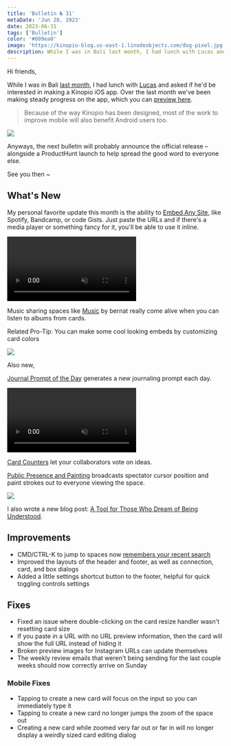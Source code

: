 ```yaml
---
title: 'Bulletin № 31'
metaDate: 'Jun 28, 2023'
date: 2023-06-31
tags: ['Bulletin']
color: '#609ea0'
image: 'https://kinopio-blog.us-east-1.linodeobjects.com/dog-pixel.jpg'
description: While I was in Bali last month, I had lunch with Lucas and asked if he'd be interested in making a Kinopio iOS app
---
```



Hi friends,

While I was in Bali [last month](https://blog.kinopio.club/posts/30/), I had lunch with [Lucas](https://lucas.love) and asked if he'd be interested in making a Kinopio iOS app. Over the last month we've been making steady progress on the app, which you can [preview here](https://testflight.apple.com/join/VoN2TmsM).

> Because of the way Kinopio has been designed, most of the work to improve mobile will also benefit Android users too.

<p>
<img src="https://kinopio-blog.us-east-1.linodeobjects.com/dog-pixel.jpg" class="wide">
</p>

Anyways, the next bulletin will probably announce the official release – alongside a ProductHunt launch to help spread the good word to everyone else.

See you then ~

## What's New

My personal favorite update this month is the ability to [Embed Any Site](https://blog.kinopio.club/posts/embed-any-site/), like Spotify, Bandcamp, or code Gists. Just paste the URLs and if there's a media player or something fancy for it, you'll be able to use it inline.

<p>
<video class="wide" autoplay loop muted playsinline>
  <source src="https://updates.kinopio.club/embed-any-site.mp4">
</video>
</p>

Music sharing spaces like [Music](https://kinopio.club/music-oQsuQgA4RqvmljMXOxLX4) by bernat really come alive when you can listen to albums from cards.

Related Pro-Tip: You can make some cool looking embeds by customizing card colors

<img src="https://kinopio-blog.us-east-1.linodeobjects.com/embed-any-site-thumbnail.png" class="">

Also new,

[Journal Prompt of the Day](https://blog.kinopio.club/posts/journal-prompt-of-the-day/) generates a new journaling prompt each day.

<p>
<video class="wide" autoplay loop muted playsinline>
  <source src="https://updates.kinopio.club/card-counters.mp4">
</video>
</p>

[Card Counters](https://blog.kinopio.club/posts/card-counters/) let your collaborators vote on ideas.

[Public Presence and Painting](https://blog.kinopio.club/posts/public-presence-painting/) broadcasts spectator cursor position and paint strokes out to everyone viewing the space.

<img src="https://us-east-1.linodeobjects.com/kinopio-uploads/8-LDDl-duGfgku3bhvFuQ/balcony-smoking-2x.gif" class="">

I also wrote a new blog post: [A Tool for Those Who Dream of Being Understood](https://pketh.org/dream-of-being-understood.html).

## Improvements

- CMD/CTRL-K to jump to spaces now [remembers your recent search](https://club.kinopio.club/t/remember-last-ctrl-k-search-for-spaces/1119)
- Improved the layouts of the header and footer, as well as connection, card, and box dialogs
- Added a little settings shortcut button to the footer, helpful for quick toggling controls settings


## Fixes

- Fixed an issue where double-clicking on the card resize handler wasn't resetting card size
- If you paste in a URL with no URL preview information, then the card will show the full URL instead of hiding it
- Broken preview images for Instagram URLs can update themselves
- The weekly review emails that weren't being sending for the last couple weeks should now correctly arrive on Sunday

### Mobile Fixes

- Tapping to create a new card will focus on the input so you can immediately type it
- Tapping to create a new card no longer jumps the zoom of the space out
- Creating a new card while zoomed very far out or far in will no longer display a weirdly sized card editing dialog

